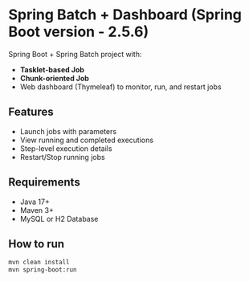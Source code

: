 # Spring Batch + Dashboard (Spring Boot version - 2.5.6)

Spring Boot + Spring Batch project with:
- **Tasklet-based Job**
- **Chunk-oriented Job**
- Web dashboard (Thymeleaf) to monitor, run, and restart jobs

## Features
- Launch jobs with parameters
- View running and completed executions
- Step-level execution details
- Restart/Stop running jobs

## Requirements
- Java 17+
- Maven 3+
- MySQL or H2 Database

## How to run
```bash
mvn clean install
mvn spring-boot:run
